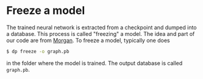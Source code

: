 # Freeze a model

The trained neural network is extracted from a checkpoint and dumped into a database. This process is called "freezing" a model. The idea and part of our code are from [Morgan](https://blog.metaflow.fr/tensorflow-how-to-freeze-a-model-and-serve-it-with-a-python-api-d4f3596b3adc). To freeze a model, typically one does
```bash
$ dp freeze -o graph.pb
```
in the folder where the model is trained. The output database is called `graph.pb`.